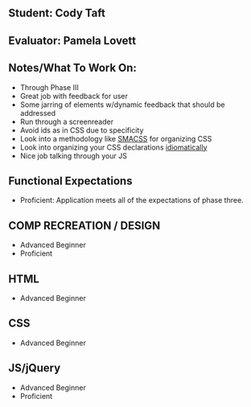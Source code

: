 ## Student: Cody Taft
## Evaluator: Pamela Lovett
## Notes/What To Work On:

- Through Phase III
- Great job with feedback for user
- Some jarring of elements w/dynamic feedback that should be addressed 
- Run through a screenreader
- Avoid ids as in CSS due to specificity
- Look into a methodology like [SMACSS](https://smacss.com/book/categorizing) for organizing CSS
- Look into organizing your CSS declarations [idiomatically](https://github.com/necolas/idiomatic-css)
- Nice job talking through your JS

## Functional Expectations
  
* Proficient: Application meets all of the expectations of phase three.  

## COMP RECREATION / DESIGN

* Advanced Beginner  
* Proficient   

## HTML

* Advanced Beginner  

## CSS

* Advanced Beginner   

## JS/jQuery

* Advanced Beginner
* Proficient
